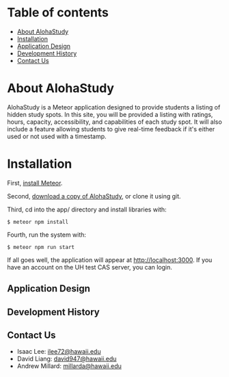 # Table of contents

* [About AlohaStudy](#about-alohastudy)
* [Installation](#installation)
* [Application Design](#application-design)
* [Development History](#development-history)
* [Contact Us](#contact-us)

# About AlohaStudy

AlohaStudy is a Meteor application designed to provide students a listing of hidden study spots. In this site, you will be provided a listing with ratings, hours, capacity, accessibility, and capabilities of each study spot. It will also include a feature allowing students to give real-time feedback if it's either used or not used with a timestamp. 


# Installation
First, [install Meteor](https://www.meteor.com/install).

Second, [download a copy of AlohaStudy](https://github.com/alohastudy/alohastudy/archive/master.zip), or clone it using git.

Third, cd into the app/ directory and install libraries with:

```
$ meteor npm install
```

Fourth, run the system with:

```
$ meteor npm run start
```

If all goes well, the application will appear at [http://localhost:3000](http://localhost:3000). If you have an account on the UH test CAS server, you can login.  

## Application Design

## Development History

## Contact Us

 * Isaac Lee: ilee72@hawaii.edu
 * David Liang: david947@hawaii.edu
 * Andrew Millard: millarda@hawaii.edu



